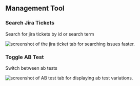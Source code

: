 ## Management Tool

### Search Jira Tickets
Search for jira tickets by id or search term

![screenshot of the jira ticket tab for searching issues faster.](https://imgur.com/cGpL6uA.png)

### Toggle AB Test
Switch between ab tests

![screenshot of AB test tab for displaying ab test variations.](https://imgur.com/7wOl81d.png)
